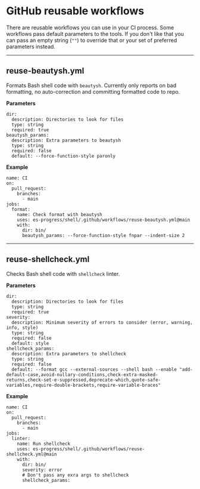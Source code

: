 # GitHub reusable workflows

There are reusable workflows you can use in your CI process.
Some workflows pass default parameters to the tools.
If you don't like that you can pass an empty string (`""`) to override that or your set of preferred parameters instead.

---

## reuse-beautysh.yml

Formats Bash shell code with `beautysh`. Currently only reports on bad formatting, no auto-correction and committing formatted code to repo.

**Parameters**

```
dir:
  description: Directories to look for files
  type: string
  required: true
beautysh_params:
  description: Extra parameters to beautysh
  type: string
  required: false
  default: --force-function-style paronly
```

**Example**

```
name: CI
on:
  pull_request:
    branches:
      - main
jobs:
  format:
    name: Check format with beautysh
    uses: es-progress/shell/.github/workflows/reuse-beautysh.yml@main
    with:
      dir: bin/
      beautysh_params: --force-function-style fnpar --indent-size 2
```

---

## reuse-shellcheck.yml

Checks Bash shell code with `shellcheck` linter.

**Parameters**

```
dir:
  description: Directories to look for files
  type: string
  required: true
severity:
  description: Minimum severity of errors to consider (error, warning, info, style)
  type: string
  required: false
  default: style
shellcheck_params:
  description: Extra parameters to shellcheck
  type: string
  required: false
  default: --format gcc --external-sources --shell bash --enable "add-default-case,avoid-nullary-conditions,check-extra-masked-returns,check-set-e-suppressed,deprecate-which,quote-safe-variables,require-double-brackets,require-variable-braces"
```

**Example**

```
name: CI
on:
  pull_request:
    branches:
      - main
jobs:
  linter:
    name: Run shellcheck
    uses: es-progress/shell/.github/workflows/reuse-shellcheck.yml@main
    with:
      dir: bin/
      severity: error
      # Don't pass any exra args to shellcheck
      shellcheck_params:
```

